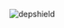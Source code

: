 ![depshield](https://staging.depshield.sonatype.org/badges/depshield-staging/stage-project-5/depshield.svg)
